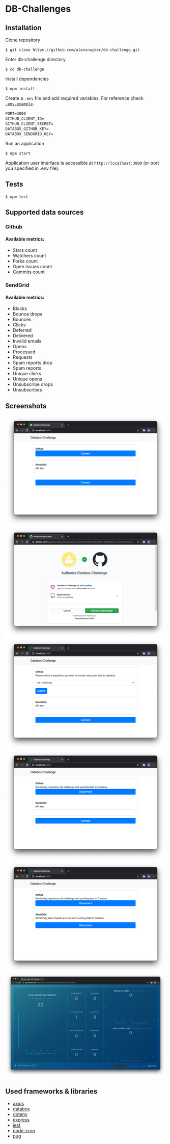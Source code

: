 # DB-Challenges

## Installation

Clone repository

```
$ git clone https://github.com/alensnajder/db-challenge.git
```

Enter db-challenge directory

```
$ cd db-challenge
```

Install dependencies

```
$ npm install
```

Create a `.env` file and add required variables. For reference check [`.env.example`](https://github.com/alensnajder/db-challenge/blob/main/.env.example).

```
PORT=3000
GITHUB_CLIENT_ID=
GITHUB_CLIENT_SECRET=
DATABOX_GITHUB_KEY=
DATABOX_SENDGRID_KEY=
```

Run an application

```
$ npm start
```

Application user interface is accessible at `http://localhost:3000` (or port you specified in .env file).

## Tests

```
$ npm test
```

## Supported data sources

### Github

#### Available metrics:

- Stars count
- Watchers count
- Forks count
- Open issues count
- Commits count

### SendGrid

#### Available metrics:

- Blocks
- Bounce drops
- Bounces
- Clicks
- Deferred
- Delivered
- Invalid emails
- Opens
- Processed
- Requests
- Spam reports drop
- Spam reports
- Unique clicks
- Unique opens
- Unsubscribe drops
- Unsubscribes

## Screenshots

![1](.github/1.png)
![2](.github/2.png)
![3](.github/3.png)
![4](.github/4.png)
![5](.github/5.png)
![6](.github/6.png)

## Used frameworks & libraries

- [axios](https://github.com/axios/axios)
- [databox](https://github.com/databox/databox-js)
- [dotenv](https://github.com/motdotla/dotenv)
- [express](https://github.com/expressjs/express)
- [jest](https://github.com/facebook/jest)
- [node-cron](https://github.com/node-cron/node-cron)
- [pug](https://github.com/pugjs/pug)
